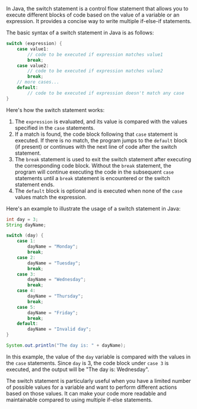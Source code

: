 In Java, the switch statement is a control flow statement that allows you to execute different blocks of code based on the value of a variable or an expression. It provides a concise way to write multiple if-else-if statements.

The basic syntax of a switch statement in Java is as follows:

```java
switch (expression) {
    case value1:
        // code to be executed if expression matches value1
        break;
    case value2:
        // code to be executed if expression matches value2
        break;
    // more cases...
    default:
        // code to be executed if expression doesn't match any case
}
```

Here's how the switch statement works:

1. The `expression` is evaluated, and its value is compared with the values specified in the `case` statements.
2. If a match is found, the code block following that `case` statement is executed. If there is no match, the program jumps to the `default` block (if present) or continues with the next line of code after the switch statement.
3. The `break` statement is used to exit the switch statement after executing the corresponding code block. Without the `break` statement, the program will continue executing the code in the subsequent `case` statements until a `break` statement is encountered or the switch statement ends.
4. The `default` block is optional and is executed when none of the `case` values match the expression.

Here's an example to illustrate the usage of a switch statement in Java:

```java
int day = 3;
String dayName;

switch (day) {
    case 1:
        dayName = "Monday";
        break;
    case 2:
        dayName = "Tuesday";
        break;
    case 3:
        dayName = "Wednesday";
        break;
    case 4:
        dayName = "Thursday";
        break;
    case 5:
        dayName = "Friday";
        break;
    default:
        dayName = "Invalid day";
}

System.out.println("The day is: " + dayName);
```

In this example, the value of the `day` variable is compared with the values in the `case` statements. Since `day` is 3, the code block under `case 3` is executed, and the output will be "The day is: Wednesday".

The switch statement is particularly useful when you have a limited number of possible values for a variable and want to perform different actions based on those values. It can make your code more readable and maintainable compared to using multiple if-else statements.